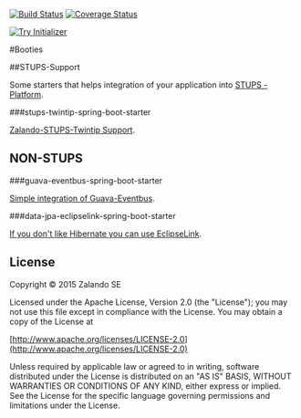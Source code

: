 [![Build Status](https://travis-ci.org/zalando-stups/booties.svg?branch=master)](https://travis-ci.org/zalando-stups/booties) [![Coverage Status](https://coveralls.io/repos/zalando-stups/booties/badge.svg)](https://coveralls.io/r/zalando-stups/booties)

[![Try Initializer](https://img.shields.io/badge/assemble%20your%20spring--boot--app%20with-Zalando%20OSS%20Initializr-orange.svg)](https://initializr.machinery.zalan.do)

#Booties

##STUPS-Support

Some starters that helps integration of your application into [STUPS - Platform](http://stups.io).

###stups-twintip-spring-boot-starter

[Zalando-STUPS-Twintip Support](https://github.com/zalando-stups/booties/tree/master/spring-boot-zalando-stups-twintip).

## NON-STUPS

###guava-eventbus-spring-boot-starter

[Simple integration of Guava-Eventbus](https://github.com/zalando-stups/booties/tree/master/guava-eventbus-spring-boot-starter).

###data-jpa-eclipselink-spring-boot-starter

[If you don't like Hibernate you can use EclipseLink](https://github.com/zalando-stups/booties/tree/master/data-jpa-eclipselink-spring-boot-starter).


## License

Copyright © 2015 Zalando SE

Licensed under the Apache License, Version 2.0 (the "License");
you may not use this file except in compliance with the License.
You may obtain a copy of the License at

   [http://www.apache.org/licenses/LICENSE-2.0](http://www.apache.org/licenses/LICENSE-2.0)

Unless required by applicable law or agreed to in writing, software
distributed under the License is distributed on an "AS IS" BASIS,
WITHOUT WARRANTIES OR CONDITIONS OF ANY KIND, either express or implied.
See the License for the specific language governing permissions and
limitations under the License.
